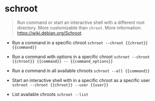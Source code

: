# schroot
> Run command or start an interactive shell with a different root directory. More customizable than `chroot`.
> More information: <https://wiki.debian.org/Schroot>.

- Run a command in a specific chroot
`schroot --chroot {{chroot}} {{command}}`

- Run a command with options in a specific chroot
`schroot --chroot {{chroot}} {{command}} -- {{command_options}}`

- Run a command in all available chroots
`schroot --all {{command}}`

- Start an interactive shell with in a specific chroot as a specific user
`schroot --chroot {{chroot}} --user {{user}}`

- List available chroots
`schroot --list`

